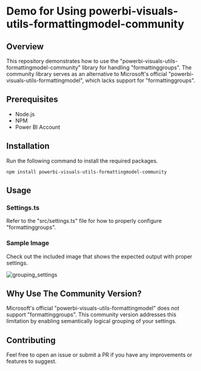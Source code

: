 # Demo for Using powerbi-visuals-utils-formattingmodel-community

## Overview

This repository demonstrates how to use the "powerbi-visuals-utils-formattingmodel-community" library for handling "formattinggroups". The community library serves as an alternative to Microsoft's official "powerbi-visuals-utils-formattingmodel", which lacks support for "formattinggroups".

## Prerequisites

- Node.js
- NPM
- Power BI Account

## Installation

Run the following command to install the required packages.

```
npm install powerbi-visuals-utils-formattingmodel-community
```

## Usage

### Settings.ts

Refer to the "src/settings.ts" file for how to properly configure "formattinggroups". 

### Sample Image

Check out the included image that shows the expected output with proper settings.

![grouping_settings](https://github.com/reyemb/powerbi-DemoFormattingGroup/assets/60140509/e5b9d327-0fd2-4ea0-a2ee-75d5af1f29af)

## Why Use The Community Version?

Microsoft's official "powerbi-visuals-utils-formattingmodel" does not support "formattinggroups". This community version addresses this limitation by enabling semantically logical grouping of your settings.

## Contributing

Feel free to open an issue or submit a PR if you have any improvements or features to suggest.

